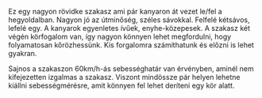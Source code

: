 Ez egy nagyon rövidke szakasz ami pár kanyaron át vezet le/fel a hegyoldalban. Nagyon jó az útminőség, széles sávokkal. Felfelé kétsávos, lefelé egy. A kanyarok egyenletes ívűek, enyhe-közepesek. A szakasz két végén körfogalom van, így nagyon könnyen lehet megfordulni, hogy folyamatosan kőrözhessünk. Kis forgalomra számíthatunk és előzni is lehet gyakran.

Sajnos a szakaszon 60km/h-ás sebességhatár van érvényben, aminél nem kifejezetten izgalmas a szakasz. Viszont mindössze pár helyen lehetne kiállni sebességmérésre, amit könnyen fel lehet deríteni egy kör alatt.
